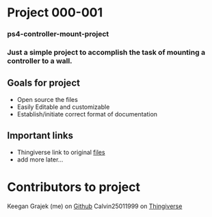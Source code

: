 # Project 000-001

### ps4-controller-mount-project

### Just a simple project to accomplish the task of mounting a controller to a wall.

## Goals for project

- Open source the files
- Easily Editable and customizable
- Establish/initiate correct format of documentation

## Important links
- Thingiverse link to original [files](https://www.thingiverse.com/thing:3158960)
- add more later...

# Contributors to project
Keegan Grajek (me) on [Github](https://github.com/Keegangrajek)
Calvin25011999 on [Thingiverse](https://www.thingiverse.com/calvin25011999)
